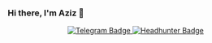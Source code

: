 ### Hi there, I'm Aziz 👋

<div id="user-content-badges" align="center" dir="auto">
  <a href="https://t.me/aziz_azizov_it" rel="nofollow">
    <img src="https://camo.githubusercontent.com/1478729db8fbcbbd8c8f907a76113ccddeffabce317312c4b2f849991801d9bf/68747470733a2f2f696d672e736869656c64732e696f2f62616467652f54656c656772616d2d626c75653f7374796c653d666f722d7468652d6261646765266c6f676f3d74656c656772616d266c6f676f436f6c6f723d7768697465" alt="Telegram Badge" data-canonical-src="https://img.shields.io/badge/Telegram-blue?style=for-the-badge&amp;logo=telegram&amp;logoColor=white" style="max-width: 100%;">
  </a>
  <a href="https://hh.ru/resume/e429c42aff0b09a42b0039ed1f623445725578" rel="nofollow">
    <img src="https://camo.githubusercontent.com/4d9d4794a859655b7e33d8efd7d22127a01a2b9898337abb66fb70b1b08e53b4/68747470733a2f2f696d672e736869656c64732e696f2f62616467652f2d6865616468756e7465722d7265643f7374796c653d666f722d7468652d6261646765266c6f676f3d686561656468756e746572266c6f676f436f6c6f723d7768697465" alt="Headhunter Badge" data-canonical-src="https://img.shields.io/badge/-headhunter-red?style=for-the-badge&amp;logo=heaedhunter&amp;logoColor=white" style="max-width: 100%;">
  </a>
</div>



